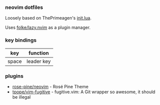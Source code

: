 ### neovim dotfiles

Loosely based on ThePrimeagen's [init.lua](https://github.com/ThePrimeagen/init.lua).

Uses [folke/lazy.nvim](https://github.com/folke/lazy.nvim) as a plugin manager.


### key bindings

| key   | function   |
| ----- | ---------- |
| space | leader key |


### plugins

* [rose-pine/neovim](https://github.com/rose-pine/neovim) - Rosé Pine Theme
* [tpope/vim-fugitive](https://github.com/tpope/vim-fugitive) - fugitive.vim: A Git wrapper so awesome, it should be illegal 
